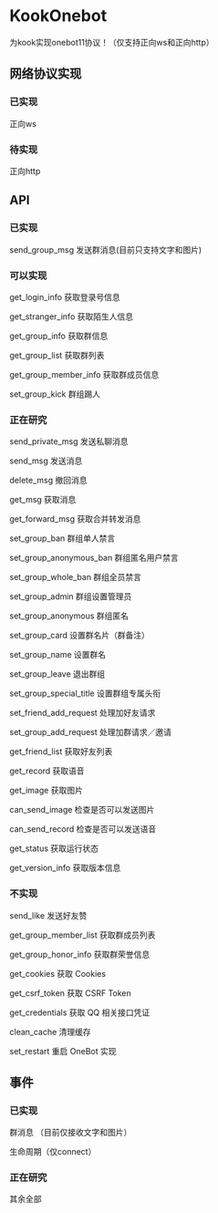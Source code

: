 # KookOnebot

为kook实现onebot11协议！（仅支持正向ws和正向http）


## 网络协议实现

### 已实现

正向ws

### 待实现

正向http

## API

### 已实现

send_group_msg 发送群消息(目前只支持文字和图片)

### 可以实现

get_login_info 获取登录号信息

get_stranger_info 获取陌生人信息

get_group_info 获取群信息

get_group_list 获取群列表

get_group_member_info 获取群成员信息

set_group_kick 群组踢人



### 正在研究
send_private_msg 发送私聊消息

send_msg 发送消息

delete_msg 撤回消息

get_msg 获取消息

get_forward_msg 获取合并转发消息

set_group_ban 群组单人禁言

set_group_anonymous_ban 群组匿名用户禁言

set_group_whole_ban 群组全员禁言

set_group_admin 群组设置管理员

set_group_anonymous 群组匿名

set_group_card 设置群名片（群备注）

set_group_name 设置群名

set_group_leave 退出群组

set_group_special_title 设置群组专属头衔

set_friend_add_request 处理加好友请求

set_group_add_request 处理加群请求／邀请

get_friend_list 获取好友列表

get_record 获取语音

get_image 获取图片

can_send_image 检查是否可以发送图片

can_send_record 检查是否可以发送语音

get_status 获取运行状态

get_version_info 获取版本信息

### 不实现

send_like 发送好友赞

get_group_member_list 获取群成员列表

get_group_honor_info 获取群荣誉信息

get_cookies 获取 Cookies

get_csrf_token 获取 CSRF Token

get_credentials 获取 QQ 相关接口凭证

clean_cache 清理缓存

set_restart 重启 OneBot 实现

## 事件

### 已实现

群消息 （目前仅接收文字和图片）

生命周期（仅connect）

### 正在研究

其余全部
